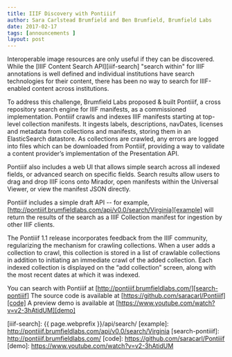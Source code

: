 ```yaml
---
title: IIIF Discovery with Pontiiif
author: Sara Carlstead Brumfield and Ben Brumfield, Brumfield Labs
date: 2017-02-17
tags: [announcements ]
layout: post
---
```


Interoperable image resources are only useful if they can be discovered. While the [IIIF Content Search API][iiif-search] "search within" for IIIF annotations is well defined and individual institutions have search technologies for their content, there has been no way to search for IIIF-enabled content across institutions.

To address this challenge, Brumfield Labs proposed & built Pontiiif, a cross repository search engine for IIIF manifests, as a commissioned implementation. Pontiiif crawls and indexes IIIF manifests starting at top-level collection manifests. It ingests labels, descriptions, navDates, licenses and metadata from collections and manifests, storing them in an ElasticSearch datastore. As collections are crawled, any errors are logged into files which can be downloaded from Pontiiif, providing a way to validate a content provider’s implementation of the Presentation API.

Pontiiif also includes a web UI that allows simple search across all indexed fields, or advanced search on specific fields. Search results allow users to drag and drop IIIF icons onto Mirador, open manifests within the Universal Viewer, or view the manifest JSON directly.

Pontiiif includes a simple draft API -- for example, [http://pontiiif.brumfieldlabs.com/api/v0.0/search/Virginia][example] will return the results of the search as a IIIF Collection manifest for ingestion by other IIIF clients.

The Pontiiif 1.1 release incorporates feedback from the IIIF community, regularizing the mechanism for crawling collections. When a user adds a collection to crawl, this collection is stored in a list of crawlable collections in addition to initiating an immediate crawl of the added collection. Each indexed collection is displayed on the “add collection” screen, along with the most recent dates at which it was indexed.

You can search with Pontiiif at [http://pontiiif.brumfieldlabs.com/][search-pontiiif]
The source code is available at [https://github.com/saracarl/Pontiiif][code]
A preview demo is available at [https://www.youtube.com/watch?v=v2-3hAtidUM][demo]

[iiif-search]: {{ page.webprefix }}/api/search/
[example]: http://pontiiif.brumfieldlabs.com/api/v0.0/search/Virginia
[search-pontiiif]: http://pontiiif.brumfieldlabs.com/
[code]: https://github.com/saracarl/Pontiiif
[demo]: https://www.youtube.com/watch?v=v2-3hAtidUM
